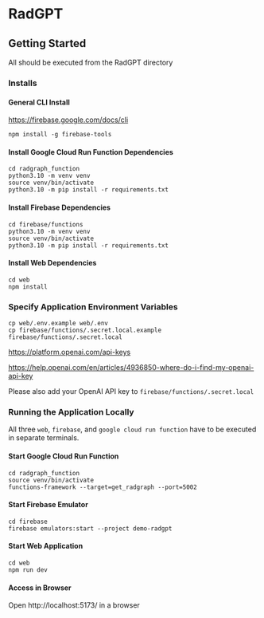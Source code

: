 <!--

This source file is part of the Stanford Biodesign Digital Health RadGPT open-source project

SPDX-FileCopyrightText: 2024 Stanford University and the project authors (see CONTRIBUTORS.md)

SPDX-License-Identifier: MIT

-->
# RadGPT

## Getting Started
All should be executed from the RadGPT directory


### Installs
#### General CLI Install

https://firebase.google.com/docs/cli

```
npm install -g firebase-tools 
```

#### Install Google Cloud Run Function Dependencies
```
cd radgraph_function
python3.10 -m venv venv
source venv/bin/activate
python3.10 -m pip install -r requirements.txt
```

#### Install Firebase Dependencies
```
cd firebase/functions
python3.10 -m venv venv
source venv/bin/activate
python3.10 -m pip install -r requirements.txt
```

#### Install Web Dependencies
```
cd web
npm install
```

### Specify Application Environment Variables
```
cp web/.env.example web/.env
cp firebase/functions/.secret.local.example firebase/functions/.secret.local
```

https://platform.openai.com/api-keys

https://help.openai.com/en/articles/4936850-where-do-i-find-my-openai-api-key

Please also add your OpenAI API key to `firebase/functions/.secret.local`

### Running the Application Locally
All three `web`, `firebase`, and `google cloud run function` have to be executed in separate terminals.

#### Start Google Cloud Run Function
```
cd radgraph_function
source venv/bin/activate
functions-framework --target=get_radgraph --port=5002
```

#### Start Firebase Emulator

```
cd firebase
firebase emulators:start --project demo-radgpt
```

#### Start Web Application
```
cd web
npm run dev
```

#### Access in Browser
Open http://localhost:5173/ in a browser